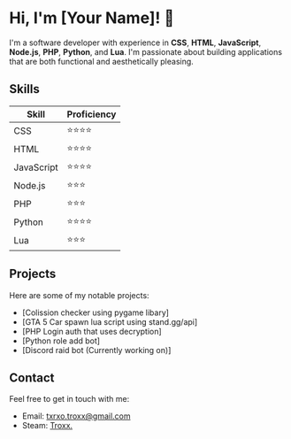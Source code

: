 # Hi, I'm [Your Name]! 👋

I'm a software developer with experience in **CSS**, **HTML**, **JavaScript**, **Node.js**, **PHP**, **Python**, and **Lua**. I'm passionate about building applications that are both functional and aesthetically pleasing.

## Skills

| Skill      | Proficiency |
| ---------- | ----------- |
| CSS        | :star::star::star::star: |
| HTML       | :star::star::star::star: |
| JavaScript | :star::star::star::star: |
| Node.js    | :star::star::star:      |
| PHP        | :star::star::star:      |
| Python     | :star::star::star::star: |
| Lua        | :star::star::star:      |

## Projects

Here are some of my notable projects:

- [Colission checker using pygame libary] 
- [GTA 5 Car spawn lua script using stand.gg/api]
- [PHP Login auth that uses decryption]
- [Python role add bot]
- [Discord raid bot (Currently working on)]

## Contact

Feel free to get in touch with me:

- Email: [txrxo.troxx@gmail.com](mailto:txrxo.troxx@gmail.com)
- Steam: [Troxx.](https://steamcommunity.com/id/troxx-troxx/)

